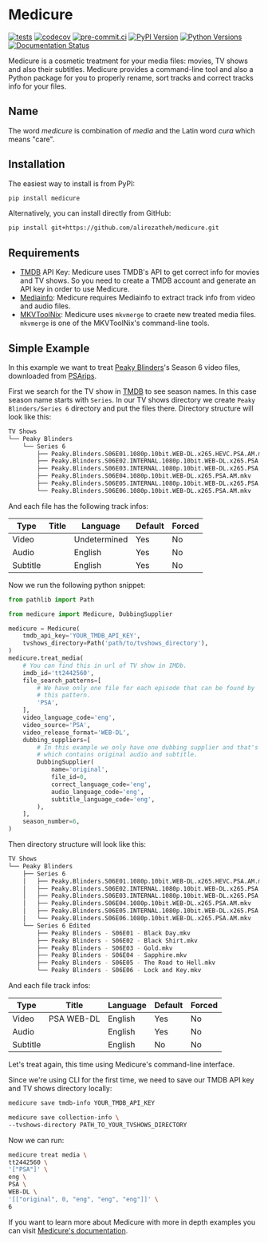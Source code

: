 # Medicure
[![tests](https://github.com/alirezatheh/medicure/workflows/tests/badge.svg)](https://github.com/alirezatheh/medicure/actions/workflows/tests.yaml)
[![codecov](https://codecov.io/gh/alirezatheh/medicure/branch/main/graph/badge.svg)](https://codecov.io/gh/alirezatheh/medicure)
[![pre-commit.ci](https://results.pre-commit.ci/badge/github/AlirezaTheH/medicure/main.svg)](https://results.pre-commit.ci/latest/github/alirezatheh/medicure/main)
[![PyPI Version](https://img.shields.io/pypi/v/medicure)](https://pypi.python.org/pypi/medicure)
[![Python Versions](https://img.shields.io/pypi/pyversions/medicure)](https://pypi.org/project/medicure)
[![Documentation Status](https://readthedocs.org/projects/medicure/badge/?version=stable)](https://medicure.readthedocs.io/en/latest/?badge=stable)

Medicure is a cosmetic treatment for your media files: movies, TV shows and
also their subtitles. Medicure provides a command-line tool and also a Python
package for you to properly rename, sort tracks and correct tracks info for
your files.

## Name
The word *medicure* is combination of *media* and the Latin word *cura* which
means "care".

## Installation
The easiest way to install is from PyPI:
```bash
pip install medicure
```
Alternatively, you can install directly from GitHub:
```bash
pip install git+https://github.com/alirezatheh/medicure.git
```

## Requirements
- [TMDB](https://www.themoviedb.org) API Key: Medicure uses TMDB's API to get
  correct info for movies and TV shows. So you need to create a TMDB account
  and generate an API key in order to use Medicure.
- [Mediainfo](https://mediaarea.net/en/MediaInfo): Medicure requires Mediainfo
  to extract track info from video and audio files.
- [MKVToolNix](https://mkvtoolnix.download): Medicure uses `mkvmerge` to craete
  new treated media files. `mkvmerge` is one of the MKVToolNix's command-line
  tools.

## Simple Example
In this example we want to treat
[Peaky Blinders](https://en.wikipedia.org/wiki/Peaky_Blinders_(TV_series))'s
Season 6 video files, downloaded from [PSArips](https://psa.pm).

First we search for the TV show in [TMDB](https://www.themoviedb.org) to see
season names. In this case season name starts with `Series`. In our TV shows
directory we create `Peaky Blinders/Series 6` directory and put the files
there. Directory structure will look like this:
```bash
TV Shows
└── Peaky Blinders
    └── Series 6
        ├── Peaky.Blinders.S06E01.1080p.10bit.WEB-DL.x265.HEVC.PSA.AM.mkv
        ├── Peaky.Blinders.S06E02.INTERNAL.1080p.10bit.WEB-DL.x265.PSA.AM.mkv
        ├── Peaky.Blinders.S06E03.INTERNAL.1080p.10bit.WEB-DL.x265.PSA.AM.mkv
        ├── Peaky.Blinders.S06E04.1080p.10bit.WEB-DL.x265.PSA.AM.mkv
        ├── Peaky.Blinders.S06E05.INTERNAL.1080p.10bit.WEB-DL.x265.PSA.AM.mkv
        └── Peaky.Blinders.S06E06.1080p.10bit.WEB-DL.x265.PSA.AM.mkv
```

And each file has the following track infos:

| Type     | Title | Language     | Default | Forced |
|----------|-------|--------------|---------|--------|
| Video    |       | Undetermined | Yes     | No     |
| Audio    |       | English      | Yes     | No     |
| Subtitle |       | English      | Yes     | No     |

Now we run the following python snippet:

```python
from pathlib import Path

from medicure import Medicure, DubbingSupplier

medicure = Medicure(
    tmdb_api_key='YOUR_TMDB_API_KEY',
    tvshows_directory=Path('path/to/tvshows_directory'),
)
medicure.treat_media(
    # You can find this in url of TV show in IMDb.
    imdb_id='tt2442560',
    file_search_patterns=[
        # We have only one file for each episode that can be found by
        # this pattern.
        'PSA',
    ],
    video_language_code='eng',
    video_source='PSA',
    video_release_format='WEB-DL',
    dubbing_suppliers=[
        # In this example we only have one dubbing supplier and that's
        # which contains original audio and subtitle.
        DubbingSupplier(
            name='original',
            file_id=0,
            correct_language_code='eng',
            audio_language_code='eng',
            subtitle_language_code='eng',
        ),
    ],
    season_number=6,
)
```
Then directory structure will look like this:
```bash
TV Shows
└── Peaky Blinders
    ├── Series 6
    │   ├── Peaky.Blinders.S06E01.1080p.10bit.WEB-DL.x265.HEVC.PSA.AM.mkv
    │   ├── Peaky.Blinders.S06E02.INTERNAL.1080p.10bit.WEB-DL.x265.PSA.AM.mkv
    │   ├── Peaky.Blinders.S06E03.INTERNAL.1080p.10bit.WEB-DL.x265.PSA.AM.mkv
    │   ├── Peaky.Blinders.S06E04.1080p.10bit.WEB-DL.x265.PSA.AM.mkv
    │   ├── Peaky.Blinders.S06E05.INTERNAL.1080p.10bit.WEB-DL.x265.PSA.AM.mkv
    │   └── Peaky.Blinders.S06E06.1080p.10bit.WEB-DL.x265.PSA.AM.mkv
    └── Series 6 Edited
        ├── Peaky Blinders - S06E01 - Black Day.mkv
        ├── Peaky Blinders - S06E02 - Black Shirt.mkv
        ├── Peaky Blinders - S06E03 - Gold.mkv
        ├── Peaky Blinders - S06E04 - Sapphire.mkv
        ├── Peaky Blinders - S06E05 - The Road to Hell.mkv
        └── Peaky Blinders - S06E06 - Lock and Key.mkv
```
And each file track infos:

| Type     | Title      | Language | Default | Forced |
|----------|------------|----------|---------|--------|
| Video    | PSA WEB-DL | English  | Yes     | No     |
| Audio    |            | English  | Yes     | No     |
| Subtitle |            | English  | No      | No     |

Let's treat again, this time using Medicure's command-line interface.

Since we're using CLI for the first time, we need to save our TMDB API key and
TV shows directory locally:
```bash
medicure save tmdb-info YOUR_TMDB_API_KEY
```
```bash
medicure save collection-info \
--tvshows-directory PATH_TO_YOUR_TVSHOWS_DIRECTORY
```
Now we can run:
```bash
medicure treat media \
tt2442560 \
'["PSA"]' \
eng \
PSA \
WEB-DL \
'[["original", 0, "eng", "eng", "eng"]]' \
6
```

If you want to learn more about Medicure with more in depth examples you can
visit [Medicure's documentation](https://medicure.readthedocs.io/en/stable).
